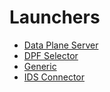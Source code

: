 # Launchers

- [Data Plane Server](data-plane-server/)
- [DPF Selector](dpf-selector/)
- [Generic](generic/)
- [IDS Connector](ids-connector/)
